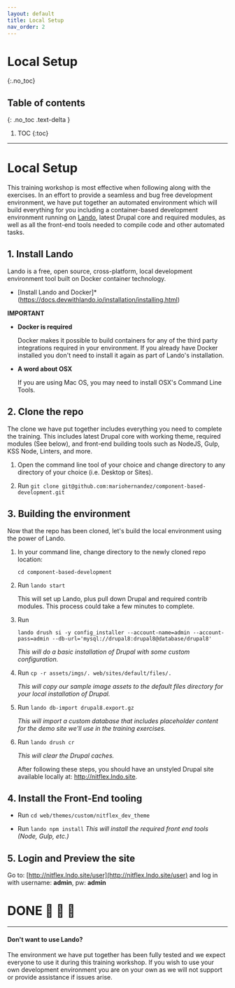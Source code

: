 ```yaml
---
layout: default
title: Local Setup
nav_order: 2
---
```


# Local Setup
{:.no_toc}

## Table of contents
{: .no_toc .text-delta }

1. TOC
{:toc}

---

# Local Setup

This training workshop is most effective when following along with the exercises.  In an effort to provide a seamless and bug free development environment, we have put together an automated environment which will build everything for you including a container-based development environment running on [Lando](https://docs.devwithlando.io/), latest Drupal core and required modules, as well as all the front-end tools needed to compile code and other automated tasks.

## 1. Install Lando

Lando is a free, open source, cross-platform, local development environment tool built on Docker container technology.

* [Install Lando and Docker]*(https://docs.devwithlando.io/installation/installing.html)

**IMPORTANT**
* **Docker is required**

  Docker makes it possible to build containers for any of the third party integrations required in your environment.  If you already have Docker installed you don't need to install it again as part of Lando's installation.

* **A word about OSX**

  If you are using Mac OS, you may need to install OSX's Command Line Tools.

## 2. Clone the repo

The clone we have put together includes everything you need to complete the training.  This includes latest Drupal core with working theme, required modules (See below), and front-end building tools such as NodeJS, Gulp, KSS Node, Linters, and more.

1. Open the command line tool of your choice and change directory to any directory  of your choice (i.e. Desktop or Sites).

2. Run `git clone git@github.com:mariohernandez/component-based-development.git`

## 3. Building the environment

Now that the repo has been cloned, let's build the local environment using the power of Lando.

1. In your command line, change directory to the newly cloned repo location:

    `cd component-based-development`

2. Run `lando start`

    This will set up Lando, plus pull down Drupal and required contrib modules. This process could take a few minutes to complete.

3. Run

    ```lando drush si -y config_installer --account-name=admin --account-pass=admin --db-url='mysql://drupal8:drupal8@database/drupal8'```

    _This will do a basic installation of Drupal with some custom configuration._

4. Run `cp -r assets/imgs/. web/sites/default/files/.`

    _This will copy our sample image assets to the default files directory for your local installation of Drupal._

5. Run `lando db-import drupal8.export.gz`

    _This will import a custom database that includes placeholder content for the demo site we'll use in the training exercises._

6. Run `lando drush cr`

    _This will clear the Drupal caches._

    After following these steps, you should have an unstyled Drupal site available locally at: http://nitflex.lndo.site.

## 4. Install the Front-End tooling

* Run `cd web/themes/custom/nitflex_dev_theme`

* Run `lando npm install`
  _This will install the required front end tools (Node, Gulp, etc.)_

## 5. Login and Preview the site

Go to: [http://nitflex.lndo.site/user](http://nitflex.lndo.site/user) and log in with username: **admin**, pw: **admin**

# DONE 🙌 👏 🍺

---

#### Don't want to use Lando?

The environment we have put together has been fully tested and we expect everyone to use it during this training workshop.  If you wish to use your own development environment you are on your own as we will not support or provide assistance if issues arise.
